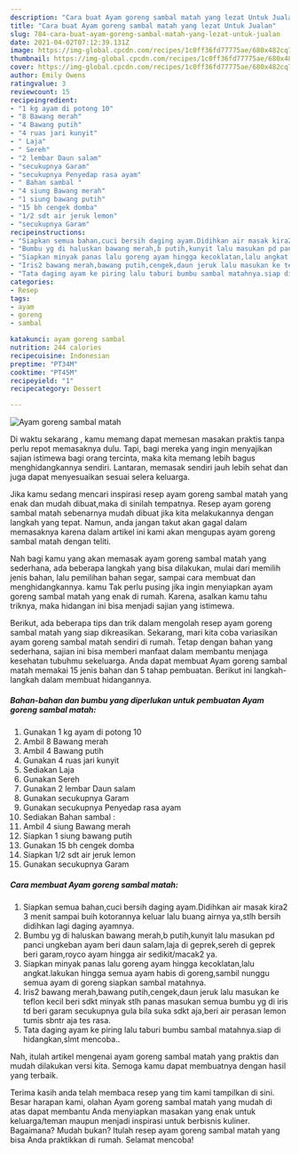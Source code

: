 ```yaml
---
description: "Cara buat Ayam goreng sambal matah yang lezat Untuk Jualan"
title: "Cara buat Ayam goreng sambal matah yang lezat Untuk Jualan"
slug: 784-cara-buat-ayam-goreng-sambal-matah-yang-lezat-untuk-jualan
date: 2021-04-02T07:12:39.131Z
image: https://img-global.cpcdn.com/recipes/1c0ff36fd77775ae/680x482cq70/ayam-goreng-sambal-matah-foto-resep-utama.jpg
thumbnail: https://img-global.cpcdn.com/recipes/1c0ff36fd77775ae/680x482cq70/ayam-goreng-sambal-matah-foto-resep-utama.jpg
cover: https://img-global.cpcdn.com/recipes/1c0ff36fd77775ae/680x482cq70/ayam-goreng-sambal-matah-foto-resep-utama.jpg
author: Emily Owens
ratingvalue: 3
reviewcount: 15
recipeingredient:
- "1 kg ayam di potong 10"
- "8 Bawang merah"
- "4 Bawang putih"
- "4 ruas jari kunyit"
- " Laja"
- " Sereh"
- "2 lembar Daun salam"
- "secukupnya Garam"
- "secukupnya Penyedap rasa ayam"
- " Bahan sambal "
- "4 siung Bawang merah"
- "1 siung bawang putih"
- "15 bh cengek domba"
- "1/2 sdt air jeruk lemon"
- "secukupnya Garam"
recipeinstructions:
- "Siapkan semua bahan,cuci bersih daging ayam.Didihkan air masak kira2 3 menit sampai buih kotorannya keluar lalu buang airnya ya,stlh bersih didihkan lagi daging ayamnya."
- "Bumbu yg di haluskan bawang merah,b putih,kunyit lalu masukan pd panci ungkeban ayam beri daun salam,laja di geprek,sereh di geprek beri garam,royco ayam hingga air sedikit/macak2 ya."
- "Siapkan minyak panas lalu goreng ayam hingga kecoklatan,lalu angkat.lakukan hingga semua ayam habis di goreng,sambil nunggu semua ayam di goreng siapkan sambal matahnya."
- "Iris2 bawang merah,bawang putih,cengek,daun jeruk lalu masukan ke teflon kecil beri sdkt minyak stlh panas masukan semua bumbu yg di iris td beri garam secukupnya gula bila suka sdkt aja,beri air perasan lemon tumis sbntr aja tes rasa."
- "Tata daging ayam ke piring lalu taburi bumbu sambal matahnya.siap di hidangkan,slmt mencoba.."
categories:
- Resep
tags:
- ayam
- goreng
- sambal

katakunci: ayam goreng sambal 
nutrition: 244 calories
recipecuisine: Indonesian
preptime: "PT34M"
cooktime: "PT45M"
recipeyield: "1"
recipecategory: Dessert

---
```



![Ayam goreng sambal matah](https://img-global.cpcdn.com/recipes/1c0ff36fd77775ae/680x482cq70/ayam-goreng-sambal-matah-foto-resep-utama.jpg)

Di waktu  sekarang , kamu memang dapat memesan masakan praktis tanpa perlu repot memasaknya dulu. Tapi, bagi mereka yang ingin menyajikan sajian istimewa bagi orang tercinta, maka kita memang lebih bagus menghidangkannya sendiri. Lantaran, memasak sendiri jauh lebih sehat dan juga dapat menyesuaikan sesuai selera keluarga.

Jika kamu sedang mencari inspirasi resep ayam goreng sambal matah yang enak dan mudah dibuat,maka di sinilah tempatnya. Resep ayam goreng sambal matah  sebenarnya mudah dibuat jika kita melakukannya dengan langkah yang tepat. Namun, anda jangan takut akan gagal dalam memasaknya 
karena dalam artikel ini kami akan mengupas ayam goreng sambal matah dengan teliti.  



Nah bagi kamu yang akan memasak ayam goreng sambal matah yang sederhana, ada beberapa langkah yang bisa dilakukan, mulai dari memilih jenis bahan, lalu pemilihan bahan segar, sampai cara membuat dan menghidangkannya. kamu Tak perlu pusing jika ingin menyiapkan ayam goreng sambal matah yang enak di rumah. Karena, asalkan kamu  tahu triknya, maka hidangan ini bisa menjadi sajian yang istimewa.

Berikut, ada beberapa tips dan trik dalam mengolah resep ayam goreng sambal matah yang siap dikreasikan. Sekarang, mari kita coba variasikan ayam goreng sambal matah sendiri di rumah. Tetap dengan bahan yang sederhana, sajian ini bisa memberi manfaat dalam membantu menjaga kesehatan tubuhmu sekeluarga. Anda dapat membuat Ayam goreng sambal matah memakai 15 jenis bahan dan 5 tahap pembuatan. Berikut ini langkah-langkah dalam membuat hidangannya.

<!--inarticleads1-->

##### Bahan-bahan dan bumbu yang diperlukan untuk pembuatan Ayam goreng sambal matah:

1. Gunakan 1 kg ayam di potong 10
1. Ambil 8 Bawang merah
1. Ambil 4 Bawang putih
1. Gunakan 4 ruas jari kunyit
1. Sediakan  Laja
1. Gunakan  Sereh
1. Gunakan 2 lembar Daun salam
1. Gunakan secukupnya Garam
1. Gunakan secukupnya Penyedap rasa ayam
1. Sediakan  Bahan sambal :
1. Ambil 4 siung Bawang merah
1. Siapkan 1 siung bawang putih
1. Gunakan 15 bh cengek domba
1. Siapkan 1/2 sdt air jeruk lemon
1. Gunakan secukupnya Garam




<!--inarticleads2-->

##### Cara membuat Ayam goreng sambal matah:

1. Siapkan semua bahan,cuci bersih daging ayam.Didihkan air masak kira2 3 menit sampai buih kotorannya keluar lalu buang airnya ya,stlh bersih didihkan lagi daging ayamnya.
1. Bumbu yg di haluskan bawang merah,b putih,kunyit lalu masukan pd panci ungkeban ayam beri daun salam,laja di geprek,sereh di geprek beri garam,royco ayam hingga air sedikit/macak2 ya.
1. Siapkan minyak panas lalu goreng ayam hingga kecoklatan,lalu angkat.lakukan hingga semua ayam habis di goreng,sambil nunggu semua ayam di goreng siapkan sambal matahnya.
1. Iris2 bawang merah,bawang putih,cengek,daun jeruk lalu masukan ke teflon kecil beri sdkt minyak stlh panas masukan semua bumbu yg di iris td beri garam secukupnya gula bila suka sdkt aja,beri air perasan lemon tumis sbntr aja tes rasa.
1. Tata daging ayam ke piring lalu taburi bumbu sambal matahnya.siap di hidangkan,slmt mencoba..




Nah, itulah artikel mengenai  ayam goreng sambal matah  yang praktis dan mudah dilakukan versi kita. Semoga kamu dapat membuatnya dengan hasil yang terbaik. 

Terima kasih anda telah membaca resep yang tim kami tampilkan di sini. Besar harapan kami, olahan  Ayam goreng sambal matah yang mudah di atas dapat membantu Anda menyiapkan masakan yang enak untuk keluarga/teman maupun menjadi inspirasi untuk berbisnis kuliner. Bagaimana? Mudah bukan? Itulah resep ayam goreng sambal matah yang bisa Anda praktikkan di rumah. Selamat mencoba!


